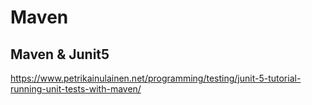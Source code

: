 # Maven

## Maven & Junit5

https://www.petrikainulainen.net/programming/testing/junit-5-tutorial-running-unit-tests-with-maven/

